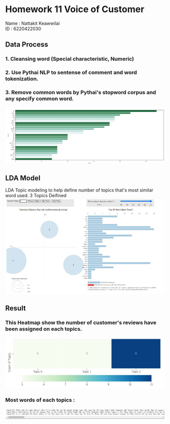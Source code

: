 #   Homework 11 Voice of Customer

Name : Nattakit Keawwilai        
ID : 6220422030

## Data Process
### 1. Cleansing word (Special characteristic, Numeric)
### 2. Use Pythai NLP to sentense of comment and word tokenization. 
### 3. Remove common words by Pythai's stopword corpus and any specify common word.

![Screenshot](freeword.JPG)

## LDA Model
LDA Topic modeling to help define number of topics that's most similar word used. 
3 Topics Deifined
![Screenshot](LDA.JPG)

## Result
### This Heatmap show the number of customer's reviews have been assigned on each topics.
![Screenshot](heatmap.JPG)

### Most words of each topics :
![Screenshot](result.JPG)

